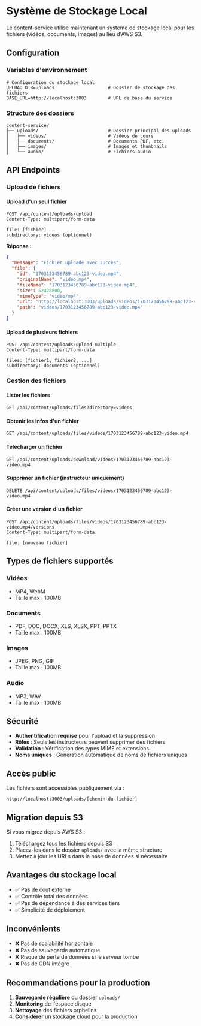 # Système de Stockage Local

Le content-service utilise maintenant un système de stockage local pour les fichiers (vidéos, documents, images) au lieu d'AWS S3.

## Configuration

### Variables d'environnement

```env
# Configuration du stockage local
UPLOAD_DIR=uploads                    # Dossier de stockage des fichiers
BASE_URL=http://localhost:3003        # URL de base du service
```

### Structure des dossiers

```
content-service/
├── uploads/                          # Dossier principal des uploads
│   ├── videos/                       # Vidéos de cours
│   ├── documents/                    # Documents PDF, etc.
│   ├── images/                       # Images et thumbnails
│   └── audio/                        # Fichiers audio
```

## API Endpoints

### Upload de fichiers

#### Upload d'un seul fichier
```http
POST /api/content/uploads/upload
Content-Type: multipart/form-data

file: [fichier]
subdirectory: videos (optionnel)
```

**Réponse :**
```json
{
  "message": "Fichier uploadé avec succès",
  "file": {
    "id": "1703123456789-abc123-video.mp4",
    "originalName": "video.mp4",
    "fileName": "1703123456789-abc123-video.mp4",
    "size": 52428800,
    "mimeType": "video/mp4",
    "url": "http://localhost:3003/uploads/videos/1703123456789-abc123-video.mp4",
    "path": "videos/1703123456789-abc123-video.mp4"
  }
}
```

#### Upload de plusieurs fichiers
```http
POST /api/content/uploads/upload-multiple
Content-Type: multipart/form-data

files: [fichier1, fichier2, ...]
subdirectory: documents (optionnel)
```

### Gestion des fichiers

#### Lister les fichiers
```http
GET /api/content/uploads/files?directory=videos
```

#### Obtenir les infos d'un fichier
```http
GET /api/content/uploads/files/videos/1703123456789-abc123-video.mp4
```

#### Télécharger un fichier
```http
GET /api/content/uploads/download/videos/1703123456789-abc123-video.mp4
```

#### Supprimer un fichier (instructeur uniquement)
```http
DELETE /api/content/uploads/files/videos/1703123456789-abc123-video.mp4
```

#### Créer une version d'un fichier
```http
POST /api/content/uploads/files/videos/1703123456789-abc123-video.mp4/versions
Content-Type: multipart/form-data

file: [nouveau fichier]
```

## Types de fichiers supportés

### Vidéos
- MP4, WebM
- Taille max : 100MB

### Documents
- PDF, DOC, DOCX, XLS, XLSX, PPT, PPTX
- Taille max : 100MB

### Images
- JPEG, PNG, GIF
- Taille max : 100MB

### Audio
- MP3, WAV
- Taille max : 100MB

## Sécurité

- **Authentification requise** pour l'upload et la suppression
- **Rôles** : Seuls les instructeurs peuvent supprimer des fichiers
- **Validation** : Vérification des types MIME et extensions
- **Noms uniques** : Génération automatique de noms de fichiers uniques

## Accès public

Les fichiers sont accessibles publiquement via :
```
http://localhost:3003/uploads/[chemin-du-fichier]
```

## Migration depuis S3

Si vous migrez depuis AWS S3 :

1. Téléchargez tous les fichiers depuis S3
2. Placez-les dans le dossier `uploads/` avec la même structure
3. Mettez à jour les URLs dans la base de données si nécessaire

## Avantages du stockage local

- ✅ Pas de coût externe
- ✅ Contrôle total des données
- ✅ Pas de dépendance à des services tiers
- ✅ Simplicité de déploiement

## Inconvénients

- ❌ Pas de scalabilité horizontale
- ❌ Pas de sauvegarde automatique
- ❌ Risque de perte de données si le serveur tombe
- ❌ Pas de CDN intégré

## Recommandations pour la production

1. **Sauvegarde régulière** du dossier `uploads/`
2. **Monitoring** de l'espace disque
3. **Nettoyage** des fichiers orphelins
4. **Considérer** un stockage cloud pour la production 